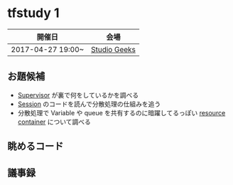 # tfstudy 1

| 開催日 | 会場 |
|:-:|:-:|
| 2017-04-27 19:00~ | [Studio Geeks](https://www.google.co.jp/maps/place/%E3%82%B3%E3%83%AF%E3%83%BC%E3%82%AD%E3%83%B3%E3%82%B0%E3%82%B9%E3%83%9A%E3%83%BC%E3%82%B9+studio+geeks/@35.7067443,139.7614833,17z/data=!4m12!1m6!3m5!1s0x60188c233f3ed6af:0x12144e940c954ed8!2z44Kz44Ov44O844Kt44Oz44Kw44K544Oa44O844K5IHN0dWRpbyBnZWVrcw!8m2!3d35.70674!4d139.763672!3m4!1s0x60188c233f3ed6af:0x12144e940c954ed8!8m2!3d35.70674!4d139.763672) |

## お題候補

* [Supervisor](https://www.tensorflow.org/programmers_guide/supervisor) が裏で何をしているかを調べる
* [Session](https://www.tensorflow.org/api_docs/python/tf/Session) のコードを読んで分散処理の仕組みを追う
* 分散処理で Variable や queue を共有するのに暗躍してるっぽい [resource container](https://www.tensorflow.org/api_docs/python/tf/Graph#container) について調べる

## 眺めるコード

## 議事録
